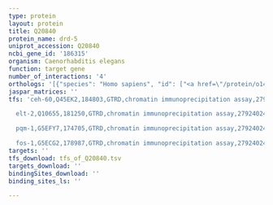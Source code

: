 ```yaml
---
type: protein
layout: protein
title: Q20840
protein_name: drd-5
uniprot_accession: Q20840
ncbi_gene_id: '186315'
organism: Caenorhabditis elegans
function: target gene
number_of_interactions: '4'
orthologs: '[{"species": "Homo sapiens", "id": ["<a href=\"/protein/o14756\">O14756</a>", "<a href=\"/protein/q8nex9\">Q8NEX9</a>"]}, {"species": "Mus musculus", "id": ["<a href=\"/protein/o88451\">O88451</a>", "<a href=\"/protein/q8cgv4\">Q8CGV4</a>", "<a href=\"/protein/o54909\">O54909</a>", "<a href=\"/protein/o55240\">O55240</a>", "<a href=\"/protein/q8k5c8\">Q8K5C8</a>", "<a href=\"/protein/q8k3p0\">Q8K3P0</a>", "<a href=\"/protein/q9r092\">Q9R092</a>", "<a href=\"/protein/q58nb6\">Q58NB6</a>", "<a href=\"/protein/e9q9p8\">E9Q9P8</a>", "<a href=\"/protein/g5e8h9\">G5E8H9</a>", "<a href=\"/protein/q8k3m1\">Q8K3M1</a>"]}, {"species": "Rattus norvegicus", "id": ["<a href=\"/protein/q8vd48\">Q8VD48</a>", "<a href=\"/protein/f1lyr5\">F1LYR5</a>", "<a href=\"/protein/a0a0g2k1r4\">A0A0G2K1R4</a>", "<a href=\"/protein/f1mas7\">F1MAS7</a>"]}, {"species": "Danio rerio", "id": ["F1RCW4", "A0A286Y8B5", "F1QJC1"]}]'
jaspar_matrices: ''
tfs: 'ceh-60,Q45EK2,184803,GTRD,chromatin immunoprecipitation assay,27924024%5Buid%5D,No

  elt-2,Q10655,181250,GTRD,chromatin immunoprecipitation assay,27924024%5Buid%5D,No

  pqm-1,G5EFY7,174705,GTRD,chromatin immunoprecipitation assay,27924024%5Buid%5D,No

  fos-1,G5ECG2,178987,GTRD,chromatin immunoprecipitation assay,27924024%5Buid%5D,No'
targets: ''
tfs_download: tfs_of_Q20840.tsv
targets_download: ''
bindingSites_download: ''
binding_sites_ls: ''

---
```

